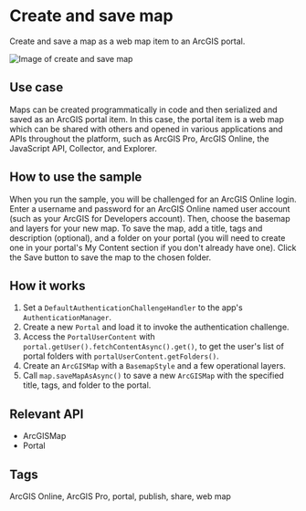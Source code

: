 # Create and save map

Create and save a map as a web map item to an ArcGIS portal.

![Image of create and save map](CreateAndSaveMap.png)

## Use case

Maps can be created programmatically in code and then serialized and saved as an ArcGIS portal item. In this case, the portal item is a web map which can be shared with others and opened in various applications and APIs throughout the platform, such as ArcGIS Pro, ArcGIS Online, the JavaScript API, Collector, and Explorer.

## How to use the sample

When you run the sample, you will be challenged for an ArcGIS Online login. Enter a username and password for an ArcGIS Online named user account (such as your ArcGIS for Developers account). Then, choose the basemap and layers for your new map. To save the map, add a title, tags and description (optional), and a folder on your portal (you will need to create one in your portal's My Content section if you don't already have one). Click the Save button to save the map to the chosen folder.

## How it works

1. Set a `DefaultAuthenticationChallengeHandler` to the app's `AuthenticationManager`.
2. Create a new `Portal` and load it to invoke the authentication challenge.
3. Access the `PortalUserContent` with `portal.getUser().fetchContentAsync().get()`, to get the user's list of portal folders with `portalUserContent.getFolders()`.
4. Create an `ArcGISMap` with a `BasemapStyle` and a few operational layers.
5. Call `map.saveMapAsAsync()` to save a new `ArcGISMap` with the specified title, tags, and folder to the portal.

## Relevant API

* ArcGISMap
* Portal

## Tags

ArcGIS Online, ArcGIS Pro, portal, publish, share, web map
